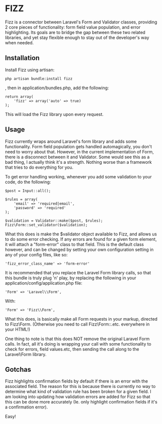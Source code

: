 FIZZ
====
Fizz is a connector between Laravel's Form and Validator classes, providing 2 core pieces of functionality: form field value population, and error highlighting. Its goals are to bridge the gap between these two related libraries, and yet stay flexible enough to stay out of the developer's way when needed.

Installation
------------
Install Fizz using artisan:

    php artisan bundle:install fizz

, then in application/bundles.php, add the following:

    return array(
        'fizz' => array('auto' => true)
    );

This will load the Fizz library upon every request.

Usage
-----
Fizz currently wraps around Laravel's form library and adds some functionality. Form field population gets handled automagically, you don't need to worry about that. However, in the current implementation of Form, there is a disconnect between it and Validator. Some would see this as a bad thing, I actually think it's a strength. Nothing worse than a framework that tries to do everything for you.

To get error handling working, whenever you add some validation to your code, do the following:

    $post = Input::all();

    $rules = array(
        'email' => 'required|email',
        'password' => 'required'
    );
    
    $validation = Validator::make($post, $rules);
    Fizz\Form::set_validator($validation);

What this does is make the $validator object available to Fizz, and allows us to do some error checking. If any errors are found for a given form element, it will attach a "form-error" class to that field. This is the default class however, and can be changed by setting your own configuration setting in any of your config files, like so:

    'fizz_error_class_name' => 'form-error'

It is recommended that you replace the Laravel Form library calls, so that this bundle is truly plug 'n' play, by replacing the following in your application/config/application.php file:

    'Form' => 'Laravel\\Form',

With:

    'Form' => 'Fizz\\Form',

What this does, is basically make all Form requests in your markup, directed to Fizz\Form. (Otherwise you need to call Fizz\Form::.etc. everywhere in your HTML!)

One thing to note is that this does NOT remove the original Laravel Form calls. In fact, all it's doing is wrapping your call with some functionality to check for errors, field values.etc, then sending the call along to the Laravel\Form library.

Gotchas
----------
Fizz highlights confirmation fields by default if there is an error with the associated field. The reason for this is because there is currently no way to determine what kind of validation rule has been broken for a given field. I am looking into updating how validation errors are added for Fizz so that this can be done more accurately (Ie. only highlight confirmation fields if it's a confirmation error).

Easy!